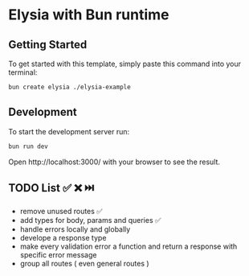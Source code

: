 # Elysia with Bun runtime

## Getting Started

To get started with this template, simply paste this command into your terminal:

```bash
bun create elysia ./elysia-example
```

## Development

To start the development server run:

```bash
bun run dev
```

Open http://localhost:3000/ with your browser to see the result.

## TODO List ✅️ ❌️ ⏭️

- remove unused routes ✅️
- add types for body, params and queries ✅️
- handle errors locally and globally
- develope a response type
- make every validation error a function and return a response with specific error message
- group all routes ( even general routes )
